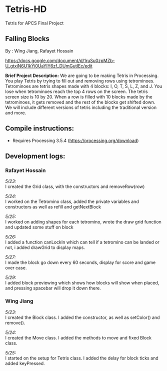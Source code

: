 # Tetris-HD
Tetris for APCS Final Project

## **Falling Blocks**

By : Wing Jiang, Rafayet Hossain

https://docs.google.com/document/d/1ruSu0zpMZb-U_gtxiN6U1kYi0UaYIY6zf_DUmGutIEc/edit


**Brief Project Description:**
We are going to be making Tetris in Processing. You play Tetris by trying to fill out and removing rows using tetrominoes. Tetrominoes are tetris shapes made with 4 blocks: I, O, T, S, L, Z, and J. You lose when tetrominoes reach the top 4 rows on the screen. The tetris screen size is 10 by 20. When a row is filled with 10 blocks made by the tetrominoes, it gets removed and the rest of the blocks get shifted down. We will include different versions of tetris including the traditional version and more. 

## Compile instructions:

  * Requires Processing 3.5.4 (https://processing.org/download)
  
## Development logs:

### Rafayet Hossain

*5/23:*\
I created the Grid  class, with the constructors and removeRow(row)

*5/24:*\
I worked on the Tetromino class, added the private variables and constructors as well as refill and getNextBlock

*5/25:*\
I worked on adding shapes for each tetromino, wrote the draw grid function and updated some stuff on block

*5/26:*\
I added a function canLockIn which can tell if a tetromino can be landed or not, i added drawGrid to display maps.

*5/27:*\
I made the block go down every 60 seconds, display for score and game over case.

*5/29:*\
I added block previewing which shows how blocks will show when placed, and pressing spacebar will drop it down there.

### Wing Jiang

*5/23:*\
I created the Block class. I added the constructor, as well as setColor() and remove().

*5/24:*\
I created the Move class. I added the methods to move and fixed Block class.

*5/25:*\
I started on the setup for Tetris class. I added the delay for block ticks and added keyPressed. 
